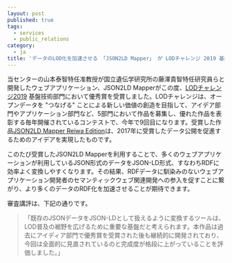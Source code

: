 ```yaml
---
layout: post
published: true
tags:
  - services
  - public_relations
category:
  - ja
title: 'データのLOD化を加速させる 「JSON2LD Mapper」 が LODチャレンジ 2019 基盤技術部門で優秀賞を受賞しました'
---
```

当センターの山本泰智特任准教授が国立遺伝学研究所の藤澤貴智特任研究員らと開発したウェブアプリケーション、JSON2LD Mapperがこの度、[LODチャレンジ2019](https://2019.lodc.jp/) 基盤技術部門において優秀賞を受賞しました。LODチャレンジは、オープンデータを "つなげる" ことによる新しい価値の創造を目指して、アイデア部門やアプリケーション部門など、5部門において作品を募集し、優れた作品を表彰する毎年開催されているコンテストで、今年で9回目になります。受賞した作品[JSON2LD Mapper Reiwa Edition](http://idea.linkdata.org/idea/idea1s2857i)は、2017年に受賞したデータ公開を促進するためのアイデアを実現したものです。

このたび受賞したJSON2LD Mapperを利用することで、多くのウェブアプリケーションが利用しているJSON形式のデータをJSON-LD形式、すなわちRDFに効率よく変換しやすくなります。その結果、RDFデータに馴染みのないウェブアプリケーション開発者のセマンティックウェブ関連開発への参入を促すことに繋がり、より多くのデータのRDF化を加速させることが期待できます。

審査講評は、下記の通りです。  
>「既存のJSONデータをJSON-LDとして扱えるように変換するツールは、LOD普及の裾野を広げるために重要な基盤だと考えられます。本作品は過去にアイディア部門で優秀賞を受賞された後も継続的に開発されており、今回は全面的に見直されているのと完成度が格段に上がっていることを評価しました。」
